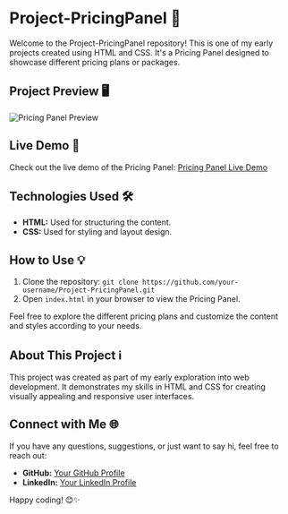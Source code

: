 # Project-PricingPanel 🌟

Welcome to the Project-PricingPanel repository! This is one of my early projects created using HTML and CSS. It's a Pricing Panel designed to showcase different pricing plans or packages. 

## Project Preview 🖥️

![Pricing Panel Preview](https://mandartule.github.io/Project-PricingPanel/)


## Live Demo 🚀

Check out the live demo of the Pricing Panel: [Pricing Panel Live Demo](https://your-live-demo-link-here)

## Technologies Used 🛠️

- **HTML:** Used for structuring the content.
- **CSS:** Used for styling and layout design.

## How to Use 💡

1. Clone the repository: `git clone https://github.com/your-username/Project-PricingPanel.git`
2. Open `index.html` in your browser to view the Pricing Panel.

Feel free to explore the different pricing plans and customize the content and styles according to your needs.

## About This Project ℹ️

This project was created as part of my early exploration into web development. It demonstrates my skills in HTML and CSS for creating visually appealing and responsive user interfaces.

## Connect with Me 🌐

If you have any questions, suggestions, or just want to say hi, feel free to reach out:

- **GitHub:** [Your GitHub Profile](https://github.com/mandartule)
- **LinkedIn:** [Your LinkedIn Profile](https://www.linkedin.com/in/mandartule)

Happy coding! 😊✨
